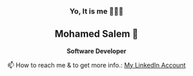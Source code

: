 <div align="center">
  
  ### Yo, It is me 👨🏽‍💻
 ## Mohamed Salem 🤝
 
 </div>

<div align="center"> 
  
  **Software Developer**
  
</div>

<div align="center"> 

 📫 How to reach me & to get more info.:
[My LinkedIn Account](https://www.linkedin.com/in/moha-salem/)

</div> 


